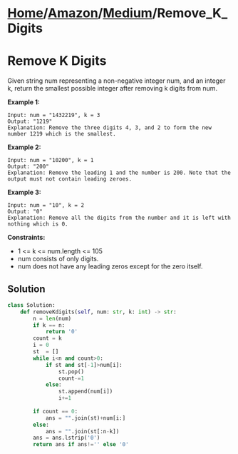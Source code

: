 # [Home](./../..)/[Amazon](./..)/[Medium](./)/Remove_K_Digits
<h1>Remove K Digits</h1>

<p>
Given string num representing a non-negative integer num, and an integer k, return the smallest possible integer after removing k digits from num.
</p>

<b>Example 1:</b>

    Input: num = "1432219", k = 3
    Output: "1219"
    Explanation: Remove the three digits 4, 3, and 2 to form the new number 1219 which is the smallest.
    
<b>Example 2:</b>

    Input: num = "10200", k = 1
    Output: "200"
    Explanation: Remove the leading 1 and the number is 200. Note that the output must not contain leading zeroes.
    
<b>Example 3:</b>

    Input: num = "10", k = 2
    Output: "0"
    Explanation: Remove all the digits from the number and it is left with nothing which is 0.

<b>Constraints:</b>

- 1 <= k <= num.length <= 105
- num consists of only digits.
- num does not have any leading zeros except for the zero itself.

<h2>Solution</h2>

```python
class Solution:
    def removeKdigits(self, num: str, k: int) -> str:
        n = len(num)
        if k == n:
            return '0'
        count = k
        i = 0
        st  = []
        while i<n and count>0:
            if st and st[-1]>num[i]:
                st.pop()
                count-=1
            else:
                st.append(num[i])
                i+=1
        
        if count == 0:
            ans = "".join(st)+num[i:]
        else:
            ans = "".join(st[:n-k])
        ans = ans.lstrip('0')
        return ans if ans!='' else '0'
```
